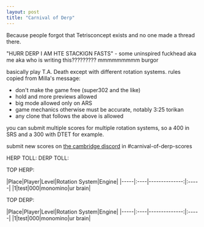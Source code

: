 ```yaml
---
layout: post
title: "Carnival of Derp"
---
```


Because people forgot that Tetrisconcept exists and no one made a thread there.

"HURR DERP I AM HTE STACKIGN FASTS" - some uninspired fuckhead aka me aka who is writing this????????? mmmmmmmmm burgor

basically play T.A. Death except with different rotation systems. rules copied from Milla's message:
- don't make the game free (super302 and the like)
- hold and more previews allowed
- big mode allowed only on ARS
- game mechanics otherwise must be accurate, notably 3:25 torikan
- any clone that follows the above is allowed

you can submit multiple scores for multiple rotation systems, so a 400 in SRS and a 300 with DTET for example.

submit new scores on [the cambridge discord](https://discord.gg/AADZUmgsph) in #carnival-of-derp-scores

HERP TOLL:
DERP TOLL:

TOP HERP:

|Place|Player|Level|Rotation System|Engine|
|-----|:----|--------------:|:-----|
|1|test|000|monomino|ur brain|

TOP DERP:

|Place|Player|Level|Rotation System|Engine|
|-----|:----|--------------:|:-----|
|1|test|000|monomino|ur brain|
